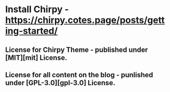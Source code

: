 # Install Chirpy - https://chirpy.cotes.page/posts/getting-started/

## License for Chirpy Theme - published under [MIT][mit] License.

## License for all content on the blog - punlished under [GPL-3.0][gpl-3.0] License. 
